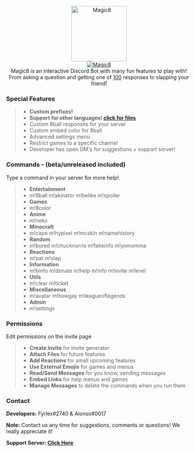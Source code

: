 <div align="center">
<img src="https://i.imgur.com/5zAi5QU.png" width="150" height="150" alt="Magic8" class="center">
<br>
<a href="https://top.gg/bot/484148705507934208" >
  <img src="https://top.gg/api/widget/484148705507934208.svg?usernamecolor=9a00ff&topcolor=1F1F1F" alt="Magic8" />
</a><br>
</div>


<div align="center">
  Magic8 is an interactive Discord Bot with many fun features to play with! From asking a question and getting one of <u>100</u> responses to slapping your friend!<br>
</div>


### Special Features
> - **Custom prefixes!**
> - **Support for other languages! [click for files](https://github.com/Fyrlex/Magic8/tree/master/languages)**
> - Custom 8ball responses for your server
> - Custom embed color for 8ball
> - Advanced settings menu
> - Restrict games to a specific channel
> - Developer has open DM's for suggestions + support server!


### Commands - (beta/unreleased included)
<p>Type a command in your server for more help!</p>

> - **Entertainment**
> - m!8ball m!akinator m!belike m!spoiler
> - **Games**
> - m!8color
> - **Anime**
> - m!neko
> - **Minecraft**
> - m!cape m!hypixel m!mcskin m!namehistory
> - **Random**
> - m!bored m!chucknorris m!fakeinfo m!yomomma
> - **Reactions**
> - m!pat m!slap
> - **Information**
> - m!binfo m!donate m!help m!info m!invite m!level
> - **Utils**
> - m!clear m!ticket
> - **Miscellaneous**
> - m!avatar m!howgay m!leagueoflegends
> - **Admin**
> - m!settings

### Permissions
<p>Edit permissions on the invite page</p>

> - **Create Invite** for invite generator
> - **Attach Files** for future features
> - **Add Reactions** for small upcoming features
> - **Use External Emojis** for games and menus
> - **Read/Send Messages** for you know, sending messages
> - **Embed Links** for help menus and games
> - **Manage Messages** to delete the commands when you run them 


### Contact
**Developers:** Fyrlex#2740 & Alonso#0017

**Note:** Contact us any time for suggestions, comments or questions! We really appreciate it!

**Support Server: [Click Here](https://dicsord.gg/MYKfu5Q)**
